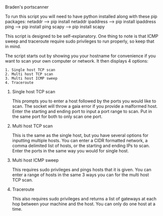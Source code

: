 Braden's portscanner

To run this script you will need to have python installed along with these pip packages:
	netaddr --> pip install netaddr
	ipaddress --> pip install ipaddress
	ping --> pip install ping
	scapy --> pip install scapy

This script is designed to be self-explanatory. One thing to note is that ICMP sweep and traceroute require sudo privileges to run properly, so keep that in mind.

The script starts out by showing you your hostname for convenience if you want to scan your own computer or network. It then displays 4 options:
	
	1. Single host TCP scan
	2. Multi host TCP scan
	3. Multi host ICMP sweep
	4. Traceroute

1. Single host TCP scan

	This prompts you to enter a host followed by the ports you would like to scan. The socket will throw a gaia error if you provide a malformed host. Enter the starting and ending port to input a port range to scan. Put in the same port for both to only scan one port.

2. Multi host TCP scan

	This is the same as the single host, but you have several options for inputting multiple hosts. You can enter a CIDR formatted network, a comma delimited list of hosts, or the starting and ending IPs to scan. Enter the ports in the same way you would for single host.

3. Multi host ICMP sweep

	This requires sudo privileges and pings hosts that it is given. You can enter a range of hosts in the same 3 ways you can for the multi host TCP scan.

4. Traceroute

	This also requires sudo privileges and returns a list of gateways at each hop between your machine and the host. You can only do one host at a time.
